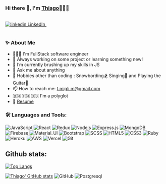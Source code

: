 ### Hi there 👋, I'm [Thiago](https://github.com/ThiagoDe)👨🏻‍💻

<br/>
  <a href="nkedin.com/in/thiago-miglioranzi/" rel="nofollow noreferrer">
    <img src="https://i.stack.imgur.com/gVE0j.png" alt="linkedin"> LinkedIn
  </a> &nbsp;


<br />

<br/>





<!--   <img align="right" alt="GIF" src="https://media.giphy.com/media/MC6eSuC3yypCU/giphy.gif" /> -->
  
### ✨ About Me

- 👨🏻‍💻 I'm FullStack software engineer
- 🚀  Always working on some project or learning something new! 
- 🌱 I’m currently brushing up my skills in JS
- 💬 Ask me about anything
- 🎿 Hobbies other than coding : Snowbording🏂 Singing🎤 and Playing the Guitar🎸
- 📫 How to reach me: t.migli.m@gmail.com
- 🇧🇷 🇫🇷 🇺🇸 I'm a polyglot
- 📝 [Resume](https://drive.google.com/file/d/11DJxMU7HIXJHryk8qpfGrNRXY_226psH/view?usp=sharing)

### 🛠️ Languages and Tools:

![JavaScript](https://img.shields.io/badge/JavaScript-F7DF1E?style=for-the-badge&logo=javascript&logoColor=black)
![React](https://img.shields.io/badge/React-20232A?style=for-the-badge&logo=react&logoColor=61DAFB)
![Redux](https://img.shields.io/badge/Redux-593D88?style=for-the-badge&logo=redux&logoColor=white)
![Nodejs](https://img.shields.io/badge/Node.js-43853D?style=for-the-badge&logo=node.js&logoColor=white)
![Express.js](https://img.shields.io/badge/Express.js-404D59?style=for-the-badge)
![MongoDB](	https://img.shields.io/badge/MongoDB-4EA94B?style=for-the-badge&logo=mongodb&logoColor=white)
![Firebase](https://img.shields.io/badge/Ruby_on_Rails-CC0000?style=for-the-badge&logo=ruby-on-rails&logoColor=white)
![Material_UI](https://img.shields.io/badge/Material--UI-0081CB?style=for-the-badge&logo=material-ui&logoColor=white)
![Bootstrap](https://img.shields.io/badge/Bootstrap-563D7C?style=for-the-badge&logo=bootstrap&logoColor=white)
![SCSS](https://img.shields.io/badge/CSS3-1572B6?style=for-the-badge&logo=css3&logoColor=white)
![HTML5](https://img.shields.io/badge/HTML5-E34F26?style=for-the-badge&logo=html5&logoColor=white)
![CSS3](https://img.shields.io/badge/Sass-CC6699?style=for-the-badge&logo=sass&logoColor=white)
![Ruby](https://img.shields.io/badge/Ruby-CC342D?style=for-the-badge&logo=ruby&logoColor=white)
![Heroku](https://img.shields.io/badge/Heroku-430098?style=for-the-badge&logo=heroku&logoColor=white)
![AWS](https://img.shields.io/badge/Amazon_AWS-232F3E?style=for-the-badge&logo=amazon-aws&logoColor=white)
![Vercel](https://img.shields.io/badge/jQuery-0769AD?style=for-the-badge&logo=jquery&logoColor=white)
![Git](https://img.shields.io/badge/-Git-black?style=flat-square&logo=git)


## Github stats:

[![Top Langs](https://github-readme-stats.vercel.app/api/top-langs/?username=ThiagoDe&layout=compact&theme=buefy&langs_count=5)](https://github.com/anuraghazra/github-readme-stats) 

[![Thiago' GitHub stats](https://github-readme-stats.vercel.app/api?username=ThiagoDe)](https://github.com/anuraghazra/github-readme-stats)
![GitHub](https://img.shields.io/badge/-GitHub-black?style=flat-square&logo=github)
![Postgresql](https://img.shields.io/badge/PostgreSQL-316192?style=for-the-badge&logo=postgresql&logoColor=white)

